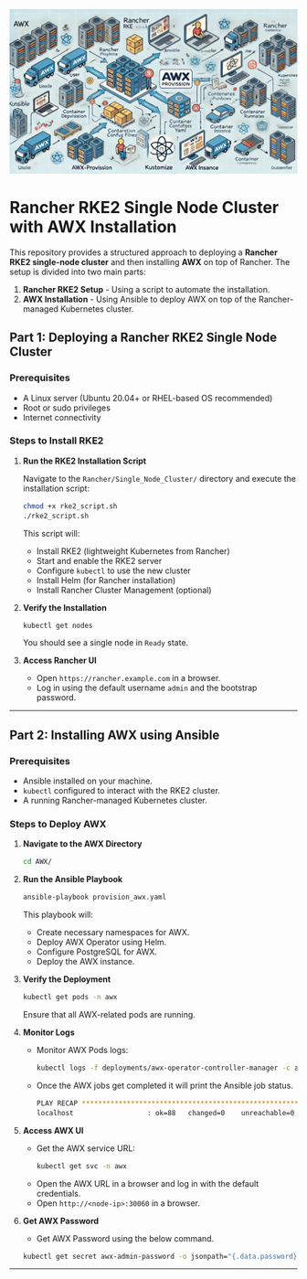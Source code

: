 ![AWX](images/AWX-1.jpg "Diagram")
# Rancher RKE2 Single Node Cluster with AWX Installation

This repository provides a structured approach to deploying a **Rancher RKE2 single-node cluster** and then installing **AWX** on top of Rancher. The setup is divided into two main parts:

1. **Rancher RKE2 Setup** - Using a script to automate the installation.
2. **AWX Installation** - Using Ansible to deploy AWX on top of the Rancher-managed Kubernetes cluster.

## Part 1: Deploying a Rancher RKE2 Single Node Cluster

### Prerequisites
- A Linux server (Ubuntu 20.04+ or RHEL-based OS recommended)
- Root or sudo privileges
- Internet connectivity

### Steps to Install RKE2

1. **Run the RKE2 Installation Script**

   Navigate to the `Rancher/Single_Node_Cluster/` directory and execute the installation script:
   
   ```bash
   chmod +x rke2_script.sh
   ./rke2_script.sh
   ```

   This script will:
   - Install RKE2 (lightweight Kubernetes from Rancher)
   - Start and enable the RKE2 server
   - Configure `kubectl` to use the new cluster
   - Install Helm (for Rancher installation)
   - Install Rancher Cluster Management (optional)

2. **Verify the Installation**

   ```bash
   kubectl get nodes
   ```

   You should see a single node in `Ready` state.

3. **Access Rancher UI**
   - Open `https://rancher.example.com` in a browser.
   - Log in using the default username `admin` and the bootstrap password.

---

## Part 2: Installing AWX using Ansible

### Prerequisites
- Ansible installed on your machine.
- `kubectl` configured to interact with the RKE2 cluster.
- A running Rancher-managed Kubernetes cluster.

### Steps to Deploy AWX

1. **Navigate to the AWX Directory**
   ```bash
   cd AWX/
   ```

2. **Run the Ansible Playbook**
   ```bash
   ansible-playbook provision_awx.yaml
   ```

   This playbook will:
   - Create necessary namespaces for AWX.
   - Deploy AWX Operator using Helm.
   - Configure PostgreSQL for AWX.
   - Deploy the AWX instance.

3. **Verify the Deployment**
   ```bash
   kubectl get pods -n awx
   ```
   Ensure that all AWX-related pods are running.

4. **Monitor Logs**
   - Monitor AWX Pods logs:
     ```bash
     kubectl logs -f deployments/awx-operator-controller-manager -c awx-manager -n awx
     ```
   - Once the AWX jobs get completed it will print the Ansible job status. 
     ```bash
     PLAY RECAP *********************************************************************
     localhost                  : ok=88   changed=0    unreachable=0    failed=0    skipped=85   rescued=0    ignored=1   

     ```


5. **Access AWX UI**
   - Get the AWX service URL:
     ```bash
     kubectl get svc -n awx
     ```
   - Open the AWX URL in a browser and log in with the default credentials.
   - Open `http://<node-ip>:30060` in a browser.
5. **Get AWX Password**
   - Get AWX Password using the below command.
   ```bash
   kubectl get secret awx-admin-password -o jsonpath="{.data.password}" -n awx | base64 --decode ; echo
   ```

---